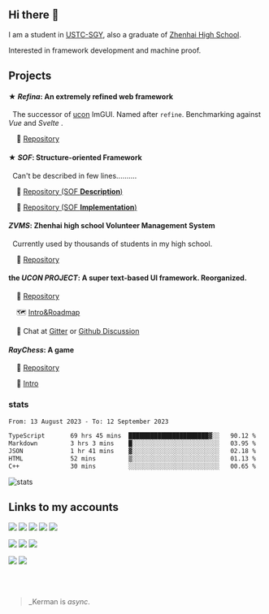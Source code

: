 ## Hi there 👋

I am a student in [USTC-SGY](https://sgy.ustc.edu.cn/), also a graduate of [Zhenhai High School](http://www.zhzx.net.cn).

Interested in framework development and machine proof.

## Projects

#### ★ *Refina*: An extremely refined web framework

&nbsp; The successor of [ucon](#the-ucon-project-a-super-text-based-ui-framework-reorganized)  ImGUI. Named after `refine`. Benchmarking against *Vue* and *Svelte* .

&nbsp;&nbsp;&nbsp; 📁 [Repository](https://github.com/kermanx/refina)

#### ★ *SOF*: Structure-oriented Framework

&nbsp; Can't be described in few lines..........

&nbsp;&nbsp;&nbsp; 📁 [Repository (SOF **Description**)](https://github.com/Structure-Oriented-Framework/SOF)

&nbsp;&nbsp;&nbsp; 📁 [Repository (SOF **Implementation**)](https://github.com/Structure-Oriented-Framework/SOF-impl)

#### *ZVMS*: Zhenhai high school Volunteer Management System

&nbsp; Currently used by thousands of students in my high school.

&nbsp;&nbsp;&nbsp; 📁 [Repository](https://github.com/zvms/zvms)

#### the *UCON PROJECT*: A super text-based UI framework. Reorganized.

&nbsp;&nbsp;&nbsp; 📁 [Repository](https://github.com/UniCoderGroup/ucon)

&nbsp;&nbsp;&nbsp; 🗺 [Intro&Roadmap](https://kermanx.github.io/posts/ucon_project/)

&nbsp;&nbsp;&nbsp; 💬 Chat at [Gitter](https://gitter.im/ucon-project) or [Github Discussion](https://github.com/UniCoderGroup/ucon/discussions)

#### *RayChess*: A game

&nbsp;&nbsp;&nbsp; 📁 [Repository](https://github.com/UniCoderGroup/RayChess)

&nbsp;&nbsp;&nbsp; 📄 [Intro](https://kermanx.github.io/posts/raychess/)

### stats

<!--START_SECTION:waka-->

```txt
From: 13 August 2023 - To: 12 September 2023

TypeScript       69 hrs 45 mins  ██████████████████████▓░░   90.12 %
Markdown         3 hrs 3 mins    █░░░░░░░░░░░░░░░░░░░░░░░░   03.95 %
JSON             1 hr 41 mins    ▓░░░░░░░░░░░░░░░░░░░░░░░░   02.18 %
HTML             52 mins         ▒░░░░░░░░░░░░░░░░░░░░░░░░   01.13 %
C++              30 mins         ░░░░░░░░░░░░░░░░░░░░░░░░░   00.65 %
```

<!--END_SECTION:waka-->

![stats](https://github-readme-stats.vercel.app/api?username=KermanX&show_icons=true)

## Links to my accounts
  <a href="https://github.com/KermanX"><img src="https://img.shields.io/badge/-@KermanX-181717?style=flat-square&logo=github&logoColor=white"/></a>
  <a href="https://github.com/UniCoderGroup"><img src="https://img.shields.io/badge/-@UniCoderGroup-181717?style=flat-square&logo=github&logoColor=white"/></a>
  <a href="https://github.com/UnitedOIers"><img src="https://img.shields.io/badge/-@UnitedOIers-181717?style=flat-square&logo=github&logoColor=white"/></a>
  <a href="https://gitee.com/KermanX"><img src="https://img.shields.io/badge/-@KermanX-d73f4d?style=flat-square&logo=gitee&logoColor=white"/></a>
  <a href="https://gitee.com/UniCoderGroup"><img src="https://img.shields.io/badge/-@UniCoderGroup-d73f4d?style=flat-square&logo=gitee&logoColor=white"/></a>
  
  <a href="mailto:kermanx@qq.com"><img src="https://img.shields.io/badge/-KermanX@qq.com-168de2?style=flat-square&logo=mail.ru&logoColor=white"/></a>
  <a href="https://gitter.im/UniCoderGroup"><img src="https://img.shields.io/badge/-@UniCoderGroup-4d434d?style=flat-square&logo=gitter&logoColor=white"/></a>
  <a href="https://im.qq.com/"><img src="https://img.shields.io/badge/-@__Kerman-f5f5f5?style=flat-square&logo=tencentqq&logoColor=e81f1f"/></a>
  
  <a href="https://www.zhihu.com/people/kermanx-12"><img src="https://img.shields.io/badge/-@KermanX-0084ff?style=flat-square&logo=zhihu&logoColor=white"/></a>
  <a href="https://space.bilibili.com/1273710873"><img src="https://img.shields.io/badge/-@__Kerman-00a1d6?style=flat-square&logo=bilibili&logoColor=white"/></a>

<br/>
<br/>

> _Kerman is *async*.

